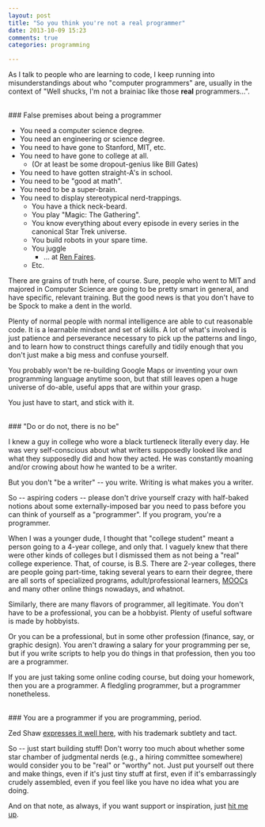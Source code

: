 ```yaml
---
layout: post
title: "So you think you're not a real programmer"
date: 2013-10-09 15:23
comments: true
categories: programming

---
```


As I talk to people who are learning to code, I keep running into misunderstandings about who "computer programmers" are, usually in the context of "Well shucks, I'm not a brainiac like those **real** programmers…".

<!-- more -->
<br>
### False premises about being a programmer

* You need a computer science degree. 
* You need an engineering or science degree.
* You need to have gone to Stanford, MIT, etc.
* You need to have gone to college at all.
	* (Or at least be some dropout-genius like Bill Gates)
* You need to have gotten straight-A's in school.
* You need to be "good at math".
* You need to be a super-brain.
* You need to display stereotypical nerd-trappings.
	* You have a thick neck-beard.
	* You play "Magic: The Gathering".
	* You know everything about every episode in every series in the canonical Star Trek universe.
	* You build robots in your spare time.
	* You juggle
		* … at [Ren Faires](http://www.renfair.com/).
	* Etc.

There are grains of truth here, of course. Sure, people who went to MIT and majored in Computer Science are going to be pretty smart in general, and have specific, relevant training. But the good news is that you don't have to be Spock to make a dent in the world.

Plenty of normal people with normal intelligence are able to cut reasonable code. It is a learnable mindset and set of skills. A lot of what's involved is just patience and perseverance necessary to pick up the patterns and lingo, and to learn how to construct things carefully and tidily enough that you don't just make a big mess and confuse yourself.

You probably won't be re-building Google Maps or inventing your own programming language anytime soon, but that still leaves open a huge universe of do-able, useful apps that are within your grasp.

You just have to start, and stick with it.

<br>
### "Do or do not, there is no be"

I knew a guy in college who wore a black turtleneck literally every day. He was very self-conscious about what writers supposedly looked like and what they supposedly did and how they acted. He was constantly moaning and/or crowing about how he wanted to be a writer.

But you don't "be a writer" -- you write. Writing is what makes you a writer.

So -- aspiring coders -- please don't drive yourself crazy with half-baked notions about some externally-imposed bar you need to pass before you can think of yourself as a "programmer".  If you program, you're a programmer.

When I was a younger dude, I thought that "college student" meant a person going to a 4-year college, and only that. I vaguely knew that there were other kinds of colleges but I dismissed them as not being a "real" college experience. That, of course, is B.S. There are 2-year colleges, there are people going part-time, taking several years to earn their degree, there are all sorts of specialized programs, adult/professional learners, [MOOCs](http://en.wikipedia.org/wiki/Massive_open_online_course) and many other online things nowadays, and whatnot.

Similarly, there are many flavors of programmer, all legitimate. You don't have to be a professional, you can be a hobbyist. Plenty of useful software is made by hobbyists.

Or you can be a professional, but in some other profession (finance, say, or graphic design). You aren't drawing a salary for your programming per se, but if you write scripts to help you do things in that profession, then you too are a programmer.

If you are just taking some online coding course, but doing your homework, then you are a programmer. A fledgling programmer, but a programmer nonetheless.

<br>
### You are a programmer if you are programming, period.

Zed Shaw [expresses it well here](http://goo.gl/US8Xcf), with his trademark subtlety and tact.

So -- just start building stuff! Don't worry too much about whether some star chamber of judgmental nerds (e.g., a hiring committee somewhere) would consider you to be "real" or "worthy" not. Just put yourself out there and make things, even if it's just tiny stuff at first, even if it's embarrassingly crudely assembled, even if you feel like you have no idea what you are doing.

And on that note, as always, if you want support or inspiration, just [hit me up](/about).
